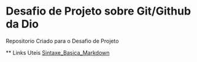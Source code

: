 # Desafio de Projeto sobre Git/Github da Dio
Repositorio Criado para o Desafio de Projeto

** Links Uteis
[Sintaxe_Basica_Markdown](https://www.markdownguide.org/basic-syntax/)
